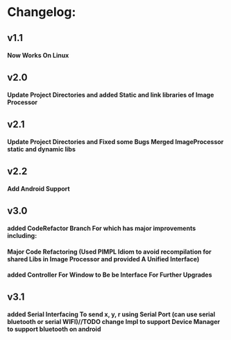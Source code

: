 <h1>Changelog: </h1>	
	<h2>v1.1</h2>
		<h4>Now Works On Linux</h3>
	<h2>v2.0</h2>
		<h4>Update Project Directories and added Static and link libraries of Image Processor</h3>	
	<h2>v2.1</h2>
		<h4>Update Project Directories and Fixed some Bugs Merged ImageProcessor static and dynamic libs </h3>	
	<h2>v2.2</h2>
		<h4>Add Android Support</h4>
	<h2>v3.0</h2>
		<h4>added CodeRefactor Branch For which has major improvements including: </h4>
			<h4>	Major Code Refactoring (Used PIMPL Idiom to avoid recompilation for shared Libs in Image Processor and provided A Unified Interface)</h4>
			<h4>	added Controller For Window to Be be Interface For Further Upgrades</h4>
	<h2>v3.1</h2>
		<h4>added Serial Interfacing To send x, y, r using Serial Port (can use serial bluetooth or serial WIFI)//TODO change Impl to support Device Manager to support bluetooth on android </h4>